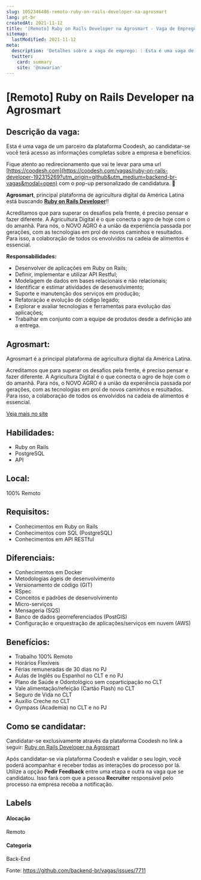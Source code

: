 ```yaml
---
slug: 1052346486-remoto-ruby-on-rails-developer-na-agrosmart
lang: pt-br
createdAt: 2021-11-12
title: '[Remoto] Ruby on Rails Developer na Agrosmart - Vaga de Emprego'
sitemap:
  lastModified: 2021-11-12
meta:
  description: 'Detalhes sobre a vaga de emprego: : Esta é uma vaga de um parceiro da plataforma Coodesh, ao candidatar-se você terá acesso as informações completas sobre a empresa e benefícios.  Fique atento ao redirecionamento que vai te levar para uma url [https://coodesh.com](https://coodesh.com/vagas/ruby-on-rails-developer-192315269?utm_origin=github&utm_medium=backend-br-vagas&modal=open) com o pop-up personalizado de candidatura. 👋 <p><strong>Agrosmart</strong>, principal plataforma de agricultura digital da América Latina está buscando <strong><ins>Ruby on Rails Developer</ins></strong>!!</p> <p>Acreditamos que para superar os desafios pela frente, é preciso pensar e fazer diferente. A Agricultura Digital é o que conecta o agro de hoje com o do amanhã. Para nós, o NOVO AGRO é a união da experiência passada por gerações, com as tecnologias em prol de novos caminhos e resultados. Para isso, a colaboração de todos os envolvidos na cadeia de alimentos é essencial.</p> <p><strong>Responsabilidades:</strong></p> <ul> <li>Desenvolver de aplicações em Ruby on Rails;</li> <li>Definir, implementar e utilizar API Restful;</li> <li>Modelagem de dados em bases relacionais e não relacionais;</li> <li>Identificar e estimar atividades de desenvolvimento;</li> <li>Suporte e manutenção dos serviços em produção;</li> <li>Refatoração e evolução de código legado;</li> <li>Explorar e avaliar tecnologias e ferramentas para evolução das aplicações;</li> <li>Trabalhar em conjunto com a equipe de produtos desde a definição até a entrega.</li> </ul>'
  twitter:
    card: summary
    site: '@nawarian'
---
```


# [Remoto] Ruby on Rails Developer na Agrosmart

## Descrição da vaga: 
Esta é uma vaga de um parceiro da plataforma Coodesh, ao candidatar-se você terá acesso as informações completas sobre a empresa e benefícios.


Fique atento ao redirecionamento que vai te levar para uma url [https://coodesh.com](https://coodesh.com/vagas/ruby-on-rails-developer-192315269?utm_origin=github&utm_medium=backend-br-vagas&modal=open) com o pop-up personalizado de candidatura. 👋
<p><strong>Agrosmart</strong>,  principal plataforma de agricultura digital da América Latina está buscando <strong><ins>Ruby on Rails Developer</ins></strong>!!</p>
<p>Acreditamos que para superar os desafios pela frente, é preciso pensar e fazer diferente. A Agricultura Digital é o que conecta o agro de hoje com o do amanhã. Para nós, o NOVO AGRO é a união da experiência passada por gerações, com as tecnologias em prol de novos caminhos e resultados. Para isso, a colaboração de todos os envolvidos na cadeia de alimentos é essencial.</p>
<p><strong>Responsabilidades:</strong></p>
<ul>
<li>Desenvolver de aplicações em Ruby on Rails;</li>
<li>Definir, implementar e utilizar API Restful;</li>
<li>Modelagem de dados em bases relacionais e não relacionais;</li>
<li>Identificar e estimar atividades de desenvolvimento;</li>
<li>Suporte e manutenção dos serviços em produção;</li>
<li>Refatoração e evolução de código legado;</li>
<li>Explorar e avaliar tecnologias e ferramentas para evolução das aplicações;</li>
<li>Trabalhar em conjunto com a equipe de produtos desde a definição até a entrega.</li>
</ul>

## Agrosmart: 
 <p style="text-align:left;">Agrosmart é a principal plataforma de agricultura digital da América Latina.</p>
<p style="text-align:left;">Acreditamos que para superar os desafios pela frente, é preciso pensar e fazer diferente. A Agricultura Digital é o que conecta o agro de hoje com o do amanhã. Para nós, o NOVO AGRO é a união da experiência passada por gerações, com as tecnologias em prol de novos caminhos e resultados. Para isso, a colaboração de todos os envolvidos na cadeia de alimentos é essencial.</p><a href='https://coodesh.com/empresas/agrosmart'>Veja mais no site</a>

 ## Habilidades: 
 - Ruby on Rails 
- PostgreSQL 
- API
## Local: 
 100% Remoto
## Requisitos: 
 - Conhecimentos em Ruby on Rails 
- Conhecimentos com SQL (PostgreSQL) 
- Conhecimentos em API RESTful
## Diferenciais: 
 - Conhecimentos em Docker 
- Metodologias ágeis de desenvolvimento 
- Versionamento de código (GIT) 
- RSpec 
- Conceitos e padrões de desenvolvimento 
- Micro-serviços 
- Mensageria (SQS) 
- Banco de dados georreferenciados (PostGIS) 
- Configuração e orquestração de aplicações/serviços em nuvem (AWS)
## Benefícios: 
 - Trabalho 100% Remoto 
- Horários Flexíveis 
- Férias remuneradas de 30 dias no PJ 
- Aulas de Inglês ou Espanhol no CLT e no PJ 
- Plano de Saúde e Odontológico sem coparticipação no CLT 
- Vale alimentação/refeição (Cartão Flash) no CLT 
- Seguro de Vida no CLT 
- Auxílio Creche no CLT 
- Gympass (Academia) no CLT e no PJ
## Como se candidatar:
Candidatar-se exclusivamente através da plataforma Coodesh no link a seguir: [Ruby on Rails Developer na Agrosmart](https://coodesh.com/vagas/ruby-on-rails-developer-192315269?utm_origin=github&utm_medium=backend-br-vagas&modal=open)


Após candidatar-se via plataforma Coodesh e validar o seu login, você poderá acompanhar e receber todas as interações do processo por lá. Utilize a opção **Pedir Feedback** entre uma etapa e outra na vaga que se candidatou. Isso fará com que a pessoa **Recruiter** responsável pelo processo na empresa receba a notificação.
## Labels
#### Alocação
Remoto
#### Categoria
Back-End

Fonte: https://github.com/backend-br/vagas/issues/7711